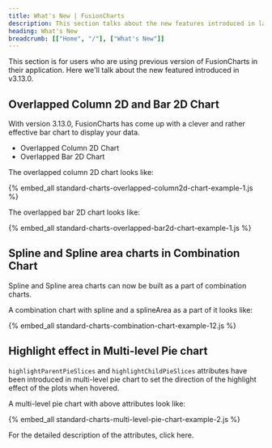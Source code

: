 ```yaml
---
title: What's New | FusionCharts
description: This section talks about the new features introduced in latest version.
heading: What's New
breadcrumb: [["Home", "/"], ["What's New"]]
---
```


This section is for users who are using previous version of FusionCharts in their application. Here we'll talk about the new featured introduced in v3.13.0.

## Overlapped Column 2D and Bar 2D Chart

With version 3.13.0, FusionCharts has come up with a clever and rather effective bar chart to display your data. 

* Overlapped Column 2D Chart
* Overlapped Bar 2D Chart

The overlapped column 2D chart looks like:

{% embed_all standard-charts-overlapped-column2d-chart-example-1.js %}

The overlapped bar 2D chart looks like:

{% embed_all standard-charts-overlapped-bar2d-chart-example-1.js %}

## Spline and Spline area charts in Combination Chart

Spline and Spline area charts can now be built as a part of combination charts.

A combination chart with spline and a splineArea as a part of it looks like:

{% embed_all standard-charts-combination-chart-example-12.js %}

## Highlight effect in Multi-level Pie chart

`highlightParentPieSlices` and `highlightChildPieSlices` attributes have been introduced in multi-level pie chart to set the direction of the highlight effect of the plots when hovered. 

A multi-level pie chart with above attributes look like:

{% embed_all standard-charts-multi-level-pie-chart-example-2.js %}

For the detailed description of the attributes, click here.